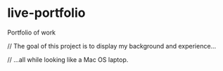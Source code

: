 # live-portfolio
Portfolio of work

// The goal of this project is to display my background and experience... 

// ...all while looking like a Mac OS laptop.





















